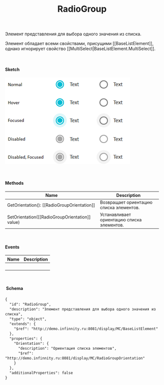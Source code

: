﻿---
layout: default
title: RadioGroup
position: 11
categories: 
tags: 
---

Элемент представления для выбора одного значения из списка.

Элемент обладает всеми свойствами, присущими [[BaseListElement]], однако игнорирует свойство [[MultiSelect|BaseListElement.MultiSelect]].

   

#### Sketch

![](RadioGroup.png)  


   

#### Methods

|Name|Description|
|----|-----------|
|GetOrientation(): [[RadioGroupOrientation]]|Возвращает ориентацию списка элементов.|
|SetOrientation([[RadioGroupOrientation]] value)|Устанавливает ориентацию списка элементов.|

   

#### Events

|Name|Description|
|----|-----------|
| | |

    

####  Schema

```
{
  "id": "RadioGroup",
  "description": "Элемент представления для выбора одного значения из списка",
  "type": "object",
  "extends": {
    "$ref": "http://demo.infinnity.ru:8081/display/MC/BaseListElement"
  },
  "properties": {
    "Orientation": {
      "description": "Ориентация списка элементов",
      "$ref": "http://demo.infinnity.ru:8081/display/MC/RadioGroupOrientation"
    }
  },
  "additionalProperties": false
}
```

   

 

